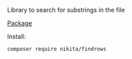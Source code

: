 Library to search for substrings in the file

[Package](https://packagist.org/packages/nikita/findrows)

Install:

`composer require nikita/findrows`

